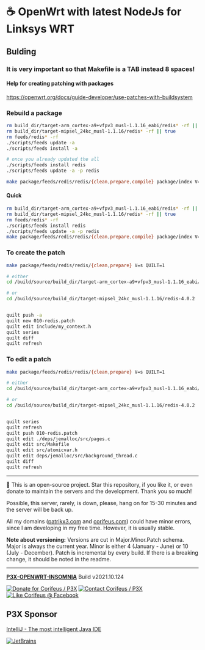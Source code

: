 [//]: #@corifeus-header

# ☕ OpenWrt with latest NodeJs for Linksys WRT

                        
[//]: #@corifeus-header:end
## Bulding

### It is very important so that Makefile is a TAB instead 8 spaces!   

#### Help for creating patching with packages
https://openwrt.org/docs/guide-developer/use-patches-with-buildsystem   
  

### Rebuild a package
```bash
rm build_dir/target-arm_cortex-a9+vfpv3_musl-1.1.16_eabi/redis* -rf || true
rm build_dir/target-mipsel_24kc_musl-1.1.16/redis* -rf || true
rm feeds/redis* -rf
./scripts/feeds update -a
./scripts/feeds install -a

# once you already updated the all
./scripts/feeds install redis
./scripts/feeds update -a -p redis

make package/feeds/redis/redis/{clean,prepare,compile} package/index V=s
```

#### Quick

```bash
rm build_dir/target-arm_cortex-a9+vfpv3_musl-1.1.16_eabi/redis* -rf || true
rm build_dir/target-mipsel_24kc_musl-1.1.16/redis* -rf || true
rm feeds/redis* -rf
./scripts/feeds install redis
./scripts/feeds update -a -p redis
make package/feeds/redis/redis/{clean,prepare,compile} package/index V=s
```  
  
### To create the patch

```bash
make package/feeds/redis/redis/{clean,prepare} V=s QUILT=1

# either
cd /build/source/build_dir/target-arm_cortex-a9+vfpv3_musl-1.1.16_eabi/redis-4.0.2/

# or
cd /build/source/build_dir/target-mipsel_24kc_musl-1.1.16/redis-4.0.2


quilt push -a
quilt new 010-redis.patch
quilt edit include/my_context.h  
quilt series
quilt diff
quilt refresh
```

### To edit a patch

```bash
make package/feeds/redis/redis/{clean,prepare} V=s QUILT=1

# either
cd /build/source/build_dir/target-arm_cortex-a9+vfpv3_musl-1.1.16_eabi/redis-4.0.2/

# or
cd /build/source/build_dir/target-mipsel_24kc_musl-1.1.16/redis-4.0.2


quilt series
quilt refresh
quilt push 010-redis.patch
quilt edit ./deps/jemalloc/src/pages.c 
quilt edit src/Makefile 
quilt edit src/atomicvar.h
quilt edit deps/jemalloc/src/background_thread.c 
quilt diff
quilt refresh
```

[//]: #@corifeus-footer

---

🙏 This is an open-source project. Star this repository, if you like it, or even donate to maintain the servers and the development. Thank you so much!

Possible, this server, rarely, is down, please, hang on for 15-30 minutes and the server will be back up.

All my domains ([patrikx3.com](https://patrikx3.com) and [corifeus.com](https://corifeus.com)) could have minor errors, since I am developing in my free time. However, it is usually stable.

**Note about versioning:** Versions are cut in Major.Minor.Patch schema. Major is always the current year. Minor is either 4 (January - June) or 10 (July - December). Patch is incremental by every build. If there is a breaking change, it should be noted in the readme.


---

[**P3X-OPENWRT-INSOMNIA**](https://corifeus.com/openwrt-insomnia) Build v2021.10.124

[![Donate for Corifeus / P3X](https://img.shields.io/badge/Donate-Corifeus-003087.svg)](https://www.paypal.com/cgi-bin/webscr?cmd=_s-xclick&hosted_button_id=QZVM4V6HVZJW6)  [![Contact Corifeus / P3X](https://img.shields.io/badge/Contact-P3X-ff9900.svg)](https://www.patrikx3.com/en/front/contact) [![Like Corifeus @ Facebook](https://img.shields.io/badge/LIKE-Corifeus-3b5998.svg)](https://www.facebook.com/corifeus.software)


## P3X Sponsor

[IntelliJ - The most intelligent Java IDE](https://www.jetbrains.com/?from=patrikx3)

[![JetBrains](https://cdn.corifeus.com/assets/svg/jetbrains-logo.svg)](https://www.jetbrains.com/?from=patrikx3)




[//]: #@corifeus-footer:end

